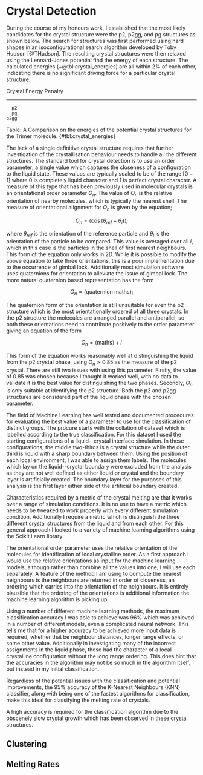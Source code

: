 # Crystal Detection

During the course of my honours work, I established that the most likely candidates for the crystal structure were the p2, p2gg, and pg structures as shown below. The search for structures was first performed using hard shapes in an isoconfigurational search algorithm developed by Toby Hudson [@THudson]. The resulting crystal structures were then relaxed using the Lennard-Jones potential find the energy of each structure. The calculated energies (+@tbl:crystal_energies) are all within 2% of each other, indicating there is no significant driving force for a particular crystal structure.

 Crystal   Energy   Penalty
--------  -------  --------
      p2
      pg
    p2gg

Table: A Comparison on the energies of the potential crystal structures for the Trimer molecule. {#tbl:crystal_energies}

The lack of a single definitive crystal structure requires that further investigation of the crystallisation behaviour needs to handle all the different structures. The standard tool for crystal detection is to use an order parameter; a single value which captures the closeness of a configuration to the liquid state. These values are typically scaled to be of the range $[0-1]$ where 0 is completely liquid character and 1 is perfect crystal character. A measure of this type that has been previously used in molecular crystals is an orientational order parameter $O_n$. The value of $O_n$ is the relative orientation of nearby molecules, which is typically the nearest shell. The measure of orientational alignment for $O_n$ is given by the equation;

$$ O_n = \langle \cos(\theta_{ref} - \theta_i) \rangle_i $$

where $\theta_{ref}$ is the orientation of the reference particle and $\theta_i$ is the orientation of the particle to be compared. This value is averaged over all $i$, which in this case is the particles in the shell of first nearest neighbours. This form of the equation only works in 2D. While it is possible to modify the above equation to take three orientations, this is a poor implementation due to the occurrence of gimbal lock. Additionally most simulation software uses quaternions for orientation to alleviate the issue of gimbal lock. The more natural quaternion based representation has the form

$$ O_n = \langle \text{quaternion maths} \rangle_i $$

The quaternion form of the orientation is still unsuitable for even the p2 structure which is the most orientationally ordered of all three crystals. In the p2 structure the molecules are arranged parallel and antiparallel, so both these orientations need to contribute positively to the order parameter giving an equation of the form

$$ O_n = \langle \text{maths} \rangle+i $$


This form of the equation works reasonably well at distinguishing the liquid from the p2 crystal phase, using $O_n > 0.85$ as the measure of the p2 crystal. There are still two issues with using this parameter. Firstly, the value of 0.85 was chosen because I thought it worked well, with no data to validate it is the best value for distinguishing the two phases. Secondly, $O_n$ is only suitable at identifying the p2 structure. Both the p2 and p2gg structures are considered part of the liquid phase with the chosen parameter.

The field of Machine Learning has well tested and documented procedures for evaluating the best value of a parameter to use for the classification of distinct groups. The procure starts with the collation of dataset which is labelled according to the true classification. For this dataset I used the starting configurations of a liquid--crystal interface simulation. In these configurations, the middle two-thirds is a crystal structure while the outer third is liquid with a sharp boundary between them. Using the position of each local environment, I was able to assign them labels. The molecules which lay on the liquid--crystal boundary were excluded from the analysis as they are not well defined as either liquid or crystal and the boundary layer is artificially created. The boundary layer for the purposes of this analysis is the first layer either side of the artificial boundary created.

Characteristics required by a metric of the crystal melting are that it works over a range of simulation conditions. It is no use to have a metric which needs to be tweaked to work properly with every different simulation condition. Additionally I require a metric which is distinguish the three different crystal structures from the liquid and from each other. For this general approach I looked to a variety of machine learning algorithms using the Scikit Learn library.

The orientational order parameter uses the relative orientation of the molecules for identification of local crystalline order. As a first approach I would use the relative orientations as input for the machine learning models, although rather than combine all the values into one, I will use each separately. A feature of the method I am using to compute the nearest neighbours is the neighbours are returned in order of closeness, an ordering which carries into the orientation of the neighbours. It is entirely plausible that the ordering of the orientations is additional information the machine learning algorithm is picking up.

Using a number of different machine learning methods, the maximum classification accuracy I was able to achieve was 96% which was achieved in a number of different models, even a complicated neural network. This tells me that for a higher accuracy to be achieved more input data is required, whether that be neighbour distances, longer range effects, or some other value. Additionally in investigating many of the incorrect assignments in the liquid phase, these had the character of a local crystalline configuration without the long range ordering. This does hint that the accuracies in the algorithm may not be so much in the algorithm itself, but instead in my initial classification.

Regardless of the potential issues with the classification and potential improvements, the 95% accuracy of the K-Nearest Neighbours (KNN) classifier, along with being one of the fastest algorithms for classification, make this ideal for classifying the melting rate of crystals.

A high accuracy is required for the classification algorithm due to the obscenely slow crystal growth which has been observed in these crystal structures. 

## Clustering


## Melting Rates



